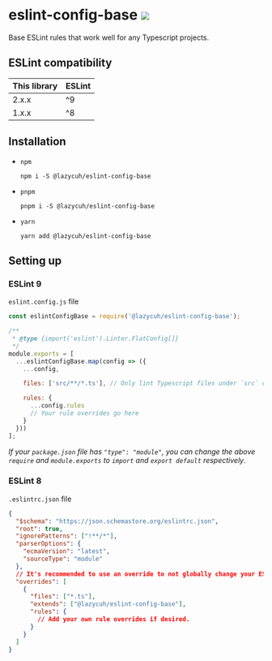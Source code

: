 # eslint-config-base [![](https://circleci.com/gh/lazycuh/eslint-config-base.svg?style=svg&logo=appveyor)](https://app.circleci.com/pipelines/github/lazycuh/eslint-config-base?branch=main)

Base ESLint rules that work well for any Typescript projects.

## ESLint compatibility

| This library | ESLint |
| ------------ | ------ |
| 2.x.x        | ^9     |
| 1.x.x        | ^8     |

## Installation

- `npm`
  ```
  npm i -S @lazycuh/eslint-config-base
  ```
- `pnpm`
  ```
  pnpm i -S @lazycuh/eslint-config-base
  ```
- `yarn`

  ```
  yarn add @lazycuh/eslint-config-base
  ```

## Setting up

### ESLint 9

`eslint.config.js` file

```js
const eslintConfigBase = require('@lazycuh/eslint-config-base');

/**
 * @type {import('eslint').Linter.FlatConfig[]}
 */
module.exports = [
  ...eslintConfigBase.map(config => ({
    ...config,

    files: ['src/**/*.ts'], // Only lint Typescript files under `src` directory.

    rules: {
      ...config.rules
      // Your rule overrides go here
    }
  }))
];
```

_If your `package.json` file has `"type": "module"`, you can change the above `require` and `module.exports` to `import` and `export default` respectively_.

### ESLint 8

`.eslintrc.json` file

```json
{
  "$schema": "https://json.schemastore.org/eslintrc.json",
  "root": true,
  "ignorePatterns": ["!**/*"],
  "parserOptions": {
    "ecmaVersion": "latest",
    "sourceType": "module"
  },
  // It's recommended to use an override to not globally change your ESLint configuration.
  "overrides": [
    {
      "files": ["*.ts"],
      "extends": ["@lazycuh/eslint-config-base"],
      "rules": {
        // Add your own rule overrides if desired.
      }
    }
  ]
}
```
